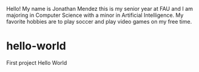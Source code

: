 Hello! My name is Jonathan Mendez this is my senior year at FAU and I am majoring in Computer Science with a minor in Artificial Intelligence. My favorite hobbies are to play soccer and play video games on my free time.
# hello-world
First project Hello World
